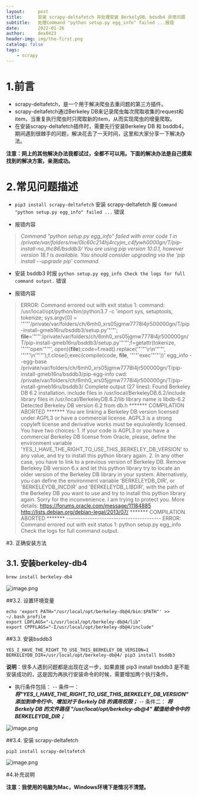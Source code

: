 ```yaml
---
layout:     post
title:      安装 scrapy-deltafetch 并处理安装 BerkelyDB、bdsdb4 异常问题
subtitle:   处理Command "python setup.py egg_info" failed ...报错
date:       2022-01-26
author:     dex0423
header-img: img/the-first.png
catalog: false
tags:
    - scrapy
---
```



# 1.前言
- scrapy-deltafetch，是一个用于解决爬虫去重问题的第三方插件。
- scrapy-deltafetch通过Berkeley DB来记录爬虫每次爬取收集的request和item，当重复执行爬虫时只爬取新的item，从而实现爬虫的增量爬取。
- 在安装scrapy-deltafetch插件时，需要先行安装Berkeley DB 和 bsddb4，期间遇到很棘手的问题，解决花去了一天时间，这里和大家分享一下解决办法。

**注意：网上的其他解决办法我都试过，全都不可以用。下面的解决办法是自己摸索找到的解决方案，亲测成功。**

# 2.常见问题描述

- `pip3 install scrapy-deltafetch` 安装 scrapy-deltafetch 报 `Command "python setup.py egg_info" failed ...` 错误

- 报错内容

>*Command "python setup.py egg_info" failed with error code 1 in /private/var/folders/nw/0lc60c214hj4rcyjm_c4fywh0000gn/T/pip-install-no_thc86/bsddb3/
You are using pip version 10.0.1, however version 18.1 is available.
You should consider upgrading via the 'pip install --upgrade pip' command.*



- 安装 bsddb3 时报 `python setup.py egg_info Check the logs for full command output.` 错误

- 报错内容

>    ERROR: Command errored out with exit status 1:
     command: /usr/local/opt/python/bin/python3.7 -c 'import sys, setuptools, tokenize; sys.argv[0] = '"'"'/private/var/folders/ch/6mh0_xrs05jgmw7778l4jr500000gn/T/pip-install-gmeb16ru/bsddb3/setup.py'"'"'; __file__='"'"'/private/var/folders/ch/6mh0_xrs05jgmw7778l4jr500000gn/T/pip-install-gmeb16ru/bsddb3/setup.py'"'"';f=getattr(tokenize, '"'"'open'"'"', open)(__file__);code=f.read().replace('"'"'\r\n'"'"', '"'"'\n'"'"');f.close();exec(compile(code, __file__, '"'"'exec'"'"'))' egg_info --egg-base /private/var/folders/ch/6mh0_xrs05jgmw7778l4jr500000gn/T/pip-install-gmeb16ru/bsddb3/pip-egg-info
cwd: /private/var/folders/ch/6mh0_xrs05jgmw7778l4jr500000gn/T/pip-install-gmeb16ru/bsddb3/
Complete output (27 lines):
Found Berkeley DB 6.2 installation.
      include files in /usr/local/BerkeleyDB.6.2/include
      library files in /usr/local/BerkeleyDB.6.2/lib
      library name is libdb-6.2
    Detected Berkeley DB version 6.2 from db.h
    ******* COMPILATION ABORTED *******
    You are linking a Berkeley DB version licensed under AGPL3 or have a commercial license.
    AGPL3 is a strong copyleft license and derivative works must be equivalently licensed.
    You have two choices:
      1. If your code is AGPL3 or you have a commercial Berkeley DB license from Oracle, please, define the environment variable 'YES_I_HAVE_THE_RIGHT_TO_USE_THIS_BERKELEY_DB_VERSION' to any value, and try to install this python library again.
      2. In any other case, you have to link to a previous version of Berkeley DB. Remove Berlekey DB version 6.x and let this python library try to locate an older version of the Berkeley DB library in your system. Alternatively, you can define the environment variable 'BERKELEYDB_DIR', or 'BERKELEYDB_INCDIR' and 'BERKELEYDB_LIBDIR', with the path of the Berkeley DB you want to use and try to install this python library again.
    Sorry for the inconvenience. I am trying to protect you.
    More details:
        https://forums.oracle.com/message/11184885
        http://lists.debian.org/debian-legal/2013/07/
    ******* COMPILATION ABORTED *******
    ---------------------------------------- 
ERROR: Command errored out with exit status 1: python setup.py egg_info Check the logs for full command output.

#3. 正确安装方法

## 3.1. 安装berkeley-db4

```python
brew install berkeley-db4
```

![image.png](https://upload-images.jianshu.io/upload_images/14502986-9a1f2380c95ce79c.png?imageMogr2/auto-orient/strip%7CimageView2/2/w/1240)

##3.2. 设置环境变量

```
echo 'export PATH="/usr/local/opt/berkeley-db@4/bin:$PATH"' >> ~/.bash_profile
export LDFLAGS="-L/usr/local/opt/berkeley-db@4/lib"
export CPPFLAGS="-I/usr/local/opt/berkeley-db@4/include"
```

##3.3. 安装bsddb3

```
YES_I_HAVE_THE_RIGHT_TO_USE_THIS_BERKELEY_DB_VERSION=1 BERKELEYDB_DIR=/usr/local/opt/berkeley-db@4/ pip3 install bsddb3
```
**说明**：很多人遇到问题都是出现在这一步，如果直接 pip3 install bsddb3 是不能安装成功的，这是因为再执行安装命令的时候，需要增加两个执行条件。
- 执行条件包括：
-- 条件一：***将"YES_I_HAVE_THE_RIGHT_TO_USE_THIS_BERKELEY_DB_VERSION" 添加到命令行中、增加对于 Berkely DB 的调用权限；***
-- 条件二：  ***将 Berkely DB 的文件路径 "/usr/local/opt/berkeley-db@4" 赋值给命令中的 BERKELEYDB_DIR；***

![image.png](https://upload-images.jianshu.io/upload_images/14502986-287eff9ee3437110.png?imageMogr2/auto-orient/strip%7CimageView2/2/w/1240)

##3.4. 安装 scrapy-deltafetch

```
pip3 install scrapy-deltafetch
```
![image.png](https://upload-images.jianshu.io/upload_images/14502986-c109442f6bb4634e.png?imageMogr2/auto-orient/strip%7CimageView2/2/w/1240)

#4.补充说明

**注意：我使用的电脑为Mac，Windows环境下是情况不清楚。**
